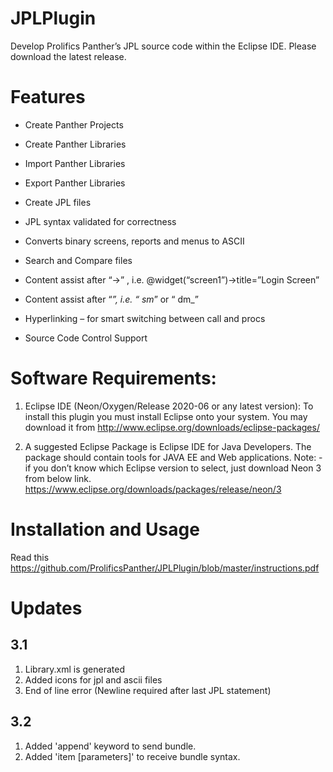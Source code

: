 # JPLPlugin
Develop Prolifics Panther’s JPL source code within the Eclipse IDE. Please download the latest release.

# Features
 * Create Panther Projects

 * Create Panther Libraries

 * Import Panther Libraries

 * Export Panther Libraries

 * Create JPL files

 * JPL syntax validated for correctness

 * Converts binary screens, reports and menus to ASCII

 * Search and Compare files

 * Content assist after “->” , i.e. @widget(“screen1”)->title=”Login Screen”

 * Content assist after “_”, i.e. “ sm_” or “ dm_”

 * Hyperlinking – for smart switching between call and procs

 * Source Code Control Support

# Software Requirements:

1.  Eclipse IDE (Neon/Oxygen/Release 2020-06 or any latest version):
To install this plugin you must install Eclipse onto your system. You may download it
from http://www.eclipse.org/downloads/eclipse-packages/

2.  A suggested Eclipse Package is Eclipse IDE for Java Developers. The package should
contain tools for JAVA EE and Web applications. 
Note: - if you don’t know which Eclipse version to select, just download Neon 3 from
below link. https://www.eclipse.org/downloads/packages/release/neon/3

# Installation and Usage
  Read  this https://github.com/ProlificsPanther/JPLPlugin/blob/master/instructions.pdf

# Updates

## 3.1
1.  Library.xml is generated
2.  Added icons for jpl and ascii files
3.  End of line error (Newline required after last JPL statement)

## 3.2
1.  Added 'append' keyword to send bundle.
2.  Added 'item [parameters]' to receive bundle syntax.
